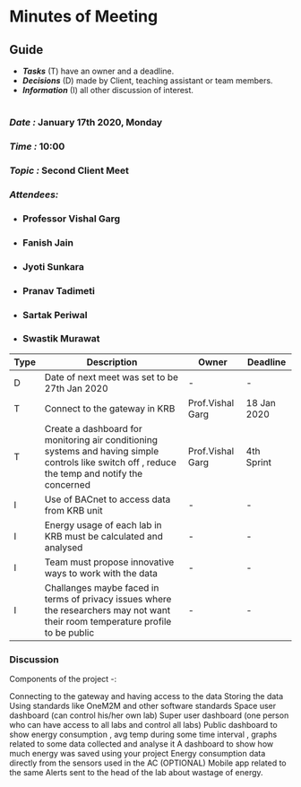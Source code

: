 # Minutes of Meeting

## Guide

* ***Tasks*** (T) have an owner and a deadline.
* ***Decisions*** (D) made by Client, teaching assistant or team members.
* ***Information*** (I) all other discussion of interest.

#

### *Date :* January 17th 2020, Monday
### *Time :* 10:00
### *Topic :* Second Client Meet
### *Attendees:* 
* ### Professor Vishal Garg
* ### Fanish Jain
* ### Jyoti Sunkara
* ### Pranav Tadimeti
* ### Sartak Periwal
* ### Swastik Murawat


Type | Description | Owner | Deadline
---- | ---- | ---- | ----
D | Date of next meet was set to be 27th Jan 2020 | - | -
T | Connect to the gateway in KRB | Prof.Vishal Garg | 18 Jan 2020
T | Create a dashboard for monitoring air conditioning systems and  having simple controls like switch off , reduce the temp and notify the concerned  | Prof.Vishal Garg  | 4th Sprint
I | Use of BACnet to access data from KRB unit | - | -
I | Energy usage of each lab in KRB must be calculated and analysed | - | -
I | Team must propose innovative ways to work with the data | - | -
I | Challanges maybe faced in terms of privacy issues where the researchers may not want their room temperature profile to be public | - | -



### Discussion

Components of the project -:

Connecting to the gateway and having access to the data
Storing the data
Using standards like OneM2M and other software standards
Space user dashboard (can control his/her own lab)
Super user dashboard (one person who can have access to all labs and control all labs)
Public dashboard to show energy consumption , avg temp during some time interval , graphs related to some data collected and analyse it
A dashboard to show how much energy was saved using your project
Energy consumption data directly from the sensors used in the AC
(OPTIONAL) Mobile app related to the same
Alerts sent to the head of the lab about wastage of energy.